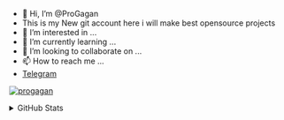 - 👋 Hi, I’m @ProGagan
- This is my New git account here i will make best opensource projects
- 👀 I’m interested in ...
- 🌱 I’m currently learning ...
- 💞️ I’m looking to collaborate on ...
- 📫 How to reach me ...
- [Telegram](https://telegram.dog/expertinbotmaking)

<a href="https://github.com/progagan"><img src="https://komarev.com/ghpvc/?username=progagan&label=Profile%20views&color=0e75b6&style=flat" alt="progagan" /></a> </p>

<details>
  <summary>GitHub Stats</summary>
  <br/>
<p align="left"> <a href="https://github.com/progagan"><img src="https://github-profile-trophy.vercel.app/?username=progagan" alt="progagan" /></a> </p>


<!---
ProGagan/ProGagan is a ✨ special ✨ repository because its `README.md` (this file) appears on your GitHub profile.
You can click the Preview link to take a look at your changes.
--->
